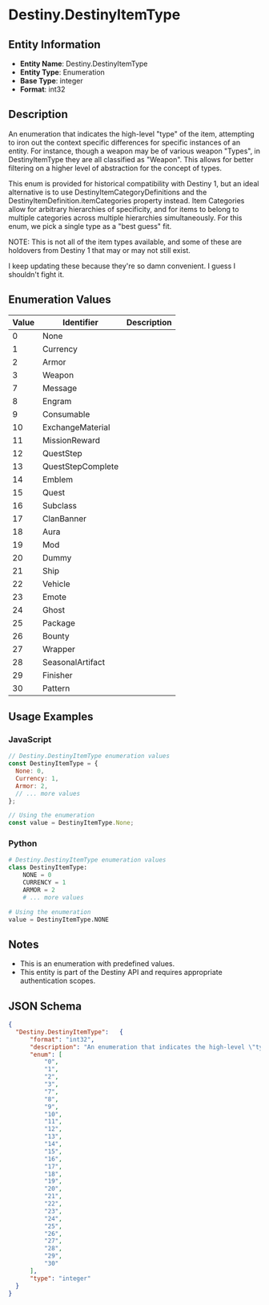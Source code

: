 # Destiny.DestinyItemType

## Entity Information
- **Entity Name**: Destiny.DestinyItemType
- **Entity Type**: Enumeration
- **Base Type**: integer
- **Format**: int32

## Description
An enumeration that indicates the high-level "type" of the item, attempting to iron out the context specific differences for specific instances of an entity. For instance, though a weapon may be of various weapon "Types", in DestinyItemType they are all classified as "Weapon". This allows for better filtering on a higher level of abstraction for the concept of types.
 This enum is provided for historical compatibility with Destiny 1, but an ideal alternative is to use DestinyItemCategoryDefinitions and the DestinyItemDefinition.itemCategories property instead. Item Categories allow for arbitrary hierarchies of specificity, and for items to belong to multiple categories across multiple hierarchies simultaneously. For this enum, we pick a single type as a "best guess" fit.
 NOTE: This is not all of the item types available, and some of these are holdovers from Destiny 1 that may or may not still exist.
 I keep updating these because they're so damn convenient. I guess I shouldn't fight it.

## Enumeration Values

| Value | Identifier | Description |
|-------|------------|-------------|
| 0 | None |  |
| 1 | Currency |  |
| 2 | Armor |  |
| 3 | Weapon |  |
| 7 | Message |  |
| 8 | Engram |  |
| 9 | Consumable |  |
| 10 | ExchangeMaterial |  |
| 11 | MissionReward |  |
| 12 | QuestStep |  |
| 13 | QuestStepComplete |  |
| 14 | Emblem |  |
| 15 | Quest |  |
| 16 | Subclass |  |
| 17 | ClanBanner |  |
| 18 | Aura |  |
| 19 | Mod |  |
| 20 | Dummy |  |
| 21 | Ship |  |
| 22 | Vehicle |  |
| 23 | Emote |  |
| 24 | Ghost |  |
| 25 | Package |  |
| 26 | Bounty |  |
| 27 | Wrapper |  |
| 28 | SeasonalArtifact |  |
| 29 | Finisher |  |
| 30 | Pattern |  |

## Usage Examples

### JavaScript
```javascript
// Destiny.DestinyItemType enumeration values
const DestinyItemType = {
  None: 0,
  Currency: 1,
  Armor: 2,
  // ... more values
};

// Using the enumeration
const value = DestinyItemType.None;
```

### Python
```python
# Destiny.DestinyItemType enumeration values
class DestinyItemType:
    NONE = 0
    CURRENCY = 1
    ARMOR = 2
    # ... more values

# Using the enumeration
value = DestinyItemType.NONE
```

## Notes
- This is an enumeration with predefined values.
- This entity is part of the Destiny API and requires appropriate authentication scopes.

## JSON Schema
```json
{
  "Destiny.DestinyItemType":   {
      "format": "int32",
      "description": "An enumeration that indicates the high-level \"type\" of the item, attempting to iron out the context specific differences for specific instances of an entity. For instance, though a weapon may be of various weapon \"Types\", in DestinyItemType they are all classified as \"Weapon\". This allows for better filtering on a higher level of abstraction for the concept of types.\r\n This enum is provided for historical compatibility with Destiny 1, but an ideal alternative is to use DestinyItemCategoryDefinitions and the DestinyItemDefinition.itemCategories property instead. Item Categories allow for arbitrary hierarchies of specificity, and for items to belong to multiple categories across multiple hierarchies simultaneously. For this enum, we pick a single type as a \"best guess\" fit.\r\n NOTE: This is not all of the item types available, and some of these are holdovers from Destiny 1 that may or may not still exist.\r\n I keep updating these because they're so damn convenient. I guess I shouldn't fight it.",
      "enum": [
          "0",
          "1",
          "2",
          "3",
          "7",
          "8",
          "9",
          "10",
          "11",
          "12",
          "13",
          "14",
          "15",
          "16",
          "17",
          "18",
          "19",
          "20",
          "21",
          "22",
          "23",
          "24",
          "25",
          "26",
          "27",
          "28",
          "29",
          "30"
      ],
      "type": "integer"
  }
}
```
